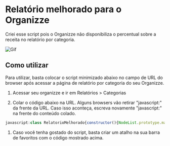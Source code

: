 # Relatório melhorado para o Organizze

Criei esse script pois o Organizze não disponibiliza o percentual sobre a receita no
relatório por categoria.

![Gif](https://media.giphy.com/media/xT0xeIu1YQD8qxsFwI/giphy.gif)

## Como utilizar

Para utilizar, basta colocar o script minimizado abaixo no campo de URL do browser após acessar a página de relatório por categoria do seu Organizze.

1) Acessar seu organizze e ir em Relatórios > Categorias

1) Colar o código abaixo na URL. Alguns browsers vão retirar "javascript:" da frente da URL. Caso isso aconteça, escreva novamente "javascript:" na frente do conteúdo colado.

```javascript
javascript:class RelatorioMelhorado{constructor(){NodeList.prototype.map=Array.prototype.map}melhorar(){let a=this.converterParaNumero(document.querySelector('.earnings table tbody tr.total td:last-child')),b=document.querySelectorAll('.expenses table tbody tr:not(.child):not(.total)');this.incluirHeader();let c=0;b.map(d=>{let f=d.querySelector('td:first-child').textContent.trim(),g=this.converterParaNumero(d.querySelector('td:last-child')),h=-100*(g/a);c+=h,this.incluirPercentual(h,d)}),this.incluirFooter(c),alert('O Relat\xF3rio foi ajustado com sucesso.')}incluirHeader(){let a=document.createElement('th');a.innerHTML='Percentual sobre a receita',a.className='align-center percentage';let b=document.querySelector('.expenses table thead tr');b.insertBefore(a,b.children[2])}incluirFooter(a){let b=document.querySelector('.expenses table tbody tr.total').insertCell(2);b.innerHTML=`${a.toFixed(2)}%`,b.className='align-center percentage'}incluirPercentual(a,b){let c=b.insertCell(2);c.innerHTML=`${a.toFixed(2)}%`,c.className='align-center percentage relative-to-earnings'}converterParaNumero(a){return parseFloat(a.textContent.trim().replace('R$ ','').replace('.','').replace(',','.'))}}new RelatorioMelhorado().melhorar();
```

1) Caso você tenha gostado do script, basta criar um atalho na sua barra de favoritos com o código mostrado acima.